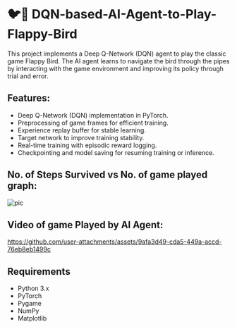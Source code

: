 # 🐦🤖 DQN-based-AI-Agent-to-Play-Flappy-Bird
This project implements a Deep Q-Network (DQN) agent to play the classic game Flappy Bird. The AI agent learns to navigate the bird through the pipes by interacting with the game environment and improving its policy through trial and error.

## Features:
 - Deep Q-Network (DQN) implementation in PyTorch.
 - Preprocessing of game frames for efficient training.
 - Experience replay buffer for stable learning.
 - Target network to improve training stability.
 - Real-time training with episodic reward logging.
 - Checkpointing and model saving for resuming training or inference.

## No. of Steps Survived vs No. of game played graph:

![pic](https://github.com/user-attachments/assets/8934a3ed-23df-4890-82e9-09ce94ac0879)

## Video of game Played by AI Agent:

https://github.com/user-attachments/assets/9afa3d49-cda5-449a-accd-76eb8eb1499c

## Requirements
 - Python 3.x
 - PyTorch
 - Pygame
 - NumPy
 - Matplotlib
